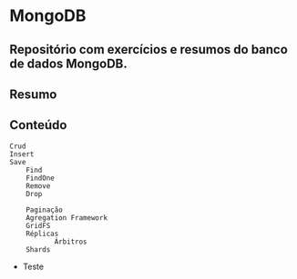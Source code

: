 # MongoDB
## Repositório com exercícios e resumos do banco de dados MongoDB.

## Resumo

## Conteúdo
    Crud
	Insert
	Save
        Find
        FindOne
        Remove
 	    Drop
	
        Paginação
        Agregation Framework
        GridFS
        Réplicas
		       Árbitros
        Shards        

* Teste
